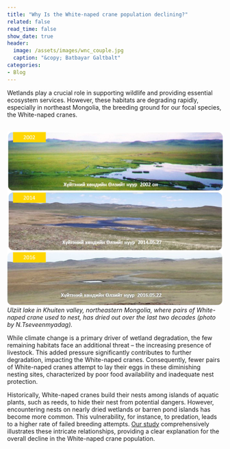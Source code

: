 ```yaml
---
title: "Why Is the White-naped crane population declining?"
related: false
read_time: false
show_date: true
header:
  image: /assets/images/wnc_couple.jpg
  caption: "&copy; Batbayar Galtbalt"
categories: 
- Blog   
---
```




Wetlands play a crucial role in supporting wildlife and providing essential ecosystem services. However, these habitats are degrading rapidly, especially in northeast Mongolia, the breeding ground for our focal species, the White-naped cranes.

&nbsp;
![ulziit](/assets/images/ulziit.jpg)
<span style="font-size: 14px; font-style: italic;">Ulziit lake in Khuiten valley, northeastern Mongolia, where pairs of White-naped crane used to nest, has dried out over the last two decades (photo by N.Tseveenmyadag).</span> 

While climate change is a primary driver of wetland degradation, the few remaining habitats face an additional threat – the increasing presence of livestock. This added pressure significantly contributes to further degradation, impacting the White-naped cranes. Consequently, fewer pairs of White-naped cranes attempt to lay their eggs in these diminishing nesting sites, characterized by poor food availability and inadequate nest protection.

Historically, White-naped cranes build their nests among islands of aquatic plants, such as reeds, to hide their nest from potential dangers. However, encountering nests on nearly dried wetlands or barren pond islands has become more common. This vulnerability, for instance, to predation, leads to a higher rate of failed breeding attempts. [Our study](https://rdcu.be/dz9Kp) comprehensively illustrates these intricate relationships, providing a clear explanation for the overall decline in the White-naped crane population.






